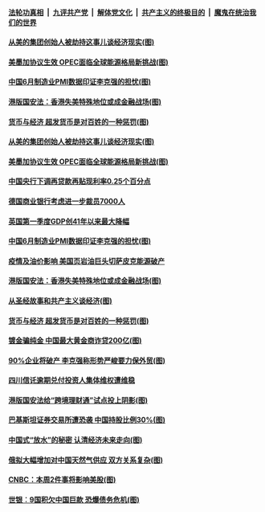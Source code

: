 

####  [法轮功真相](../../../../basic/blob/master/README.md?t=07012331) &nbsp;|&nbsp; [九评共产党](../../../../9ping.md/blob/master/README.md?t=07012331) &nbsp;|&nbsp; [解体党文化](../../../../jtdwh.md/blob/master/README.md?t=07012331)  &nbsp;|&nbsp; [共产主义的终极目的](../../../../gczydzjmd.md/blob/master/README.md?t=07012331) &nbsp;|&nbsp; [魔鬼在统治我们的世界](../../../../mgztzwmdsj.md/blob/master/README.md?t=07012331) 

#### [从美的集团创始人被劫持这事儿谈经济现实(图)](../pages/p5/938344.md?t=07012331) 

#### [美墨加协议生效 OPEC面临全球能源格局新挑战(图)](../pages/p5/938340.md?t=07012331) 


#### [中国6月制造业PMI数据印证李克强的担忧(图)](../pages/p5/938245.md?t=07012331) 

#### [港版国安法：香港失美特殊地位或成金融战场(图)](../pages/p5/938230.md?t=07012331) 

#### [货币与经济 超发货币是对百姓的一种惩罚(图)](../pages/p5/938130.md?t=07012331) 

#### [从美的集团创始人被劫持这事儿谈经济现实(图)](../pages/p5/938344.md?t=07012331) 

#### [美墨加协议生效 OPEC面临全球能源格局新挑战(图)](../pages/p5/938340.md?t=07012331) 


#### [中国央行下调再贷款再贴现利率0.25个百分点](../pages/p5/938264.md?t=07012331) 

#### [德国商业银行考虑进一步裁员7000人](../pages/p5/938262.md?t=07012331) 

#### [英国第一季度GDP创41年以来最大降幅](../pages/p5/938261.md?t=07012331) 

#### [中国6月制造业PMI数据印证李克强的担忧(图)](../pages/p5/938245.md?t=07012331) 

#### [疫情及油价影响 美国页岩油巨头切萨皮克能源破产](../pages/p5/938232.md?t=07012331) 

#### [港版国安法：香港失美特殊地位或成金融战场(图)](../pages/p5/938230.md?t=07012331) 

#### [从圣经故事和共产主义谈经济(图)](../pages/p5/938133.md?t=07012331) 

#### [货币与经济 超发货币是对百姓的一种惩罚(图)](../pages/p5/938130.md?t=07012331) 

#### [镀金骗纯金 中国最大黄金商诈贷200亿(图)](../pages/p5/938160.md?t=07012331) 

#### [90%企业将破产 李克强称形势严峻要力保外贸(图)](../pages/p5/938142.md?t=07012331) 

#### [四川信讬逾期兑付投资人集体维权遭维稳](../pages/p5/938159.md?t=07012331) 

#### [港版国安法给“跨境理财通”试点投上阴影(图)](../pages/p5/938156.md?t=07012331) 

#### [巴基斯坦证券交易所遭恐袭 中国持股比例30%(图)](../pages/p5/938118.md?t=07012331) 

#### [中国式“放水”的秘密 认清经济未来走向(图)](../pages/p5/938113.md?t=07012331) 

#### [俄拟大幅增加对中国天然气供应 双方关系复杂(图)](../pages/p5/938110.md?t=07012331) 

#### [CNBC：本周2件事将影响美股(图)](../pages/p5/938078.md?t=07012331) 

#### [世银︰9国积欠中国巨款 恐爆债务危机(图)](../pages/p5/938074.md?t=07012331) 

